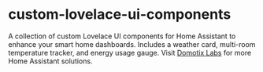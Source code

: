 # custom-lovelace-ui-components
A collection of custom Lovelace UI components for Home Assistant to enhance your smart home dashboards. Includes a weather card, multi-room temperature tracker, and energy usage gauge. Visit [Domotix Labs](https://domotixlabs.com) for more Home Assistant solutions.
